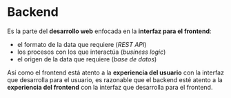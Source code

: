 # Backend

Es la parte del **desarrollo web** enfocada en la **interfaz para el frontend**:

- el formato de la data que requiere (_REST API_)
- los procesos con los que interactúa (_business logic_)
- el origen de la data que requiere (_base de datos_)

Así como el frontend está atento a la **experiencia del usuario** con la interfaz que desarrolla para el usuario, es razonable que el backend esté atento a la **experiencia del frontend** con la interfaz que desarrolla para el frontend.